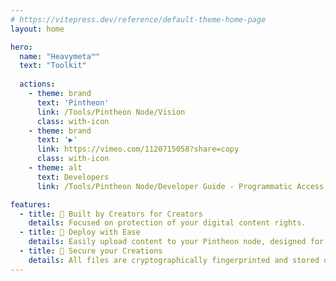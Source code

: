 ```yaml
---
# https://vitepress.dev/reference/default-theme-home-page
layout: home

hero:
  name: "Heavymeta™"
  text: "Toolkit"
  
  actions:
    - theme: brand
      text: 'Pintheon'
      link: /Tools/Pintheon Node/Vision
      class: with-icon
    - theme: brand
      text: '▶️'
      link: https://vimeo.com/1120715058?share=copy
      class: with-icon
    - theme: alt
      text: Developers
      link: /Tools/Pintheon Node/Developer Guide - Programmatic Access

features:
  - title: 🎨 Built by Creators for Creators
    details: Focused on protection of your digital content rights.
  - title: 🚀 Deploy with Ease
    details: Easily upload content to your Pintheon node, designed for open development.
  - title: 🔐 Secure your Creations
    details: All files are cryptographically fingerprinted and stored on ipfs, this data can easily be tokenized and stored on the Stellar Ledger.
---
```


<script setup>
import { onMounted } from 'vue';

// Only run this code on the client side
onMounted(() => {
  // Import Three.js dynamically to avoid SSR issues
  import('three').then(THREE => {
    import('three/addons/loaders/GLTFLoader.js').then(({ GLTFLoader }) => {
      const clock = new THREE.Clock();
      let camera, scene, model, renderer;
      let mixer = undefined;
      let modelReady = false;

      // Create render function
      function render() {
        if (renderer && scene && camera) {
          renderer.render(scene, camera);
        }
      }

      // Handle window resize
      function onWindowResize() {
        if (!renderer || !camera) return;
        
        const targetAspect = 16 / 9;
        let width, height;
        
        if (window.innerWidth / window.innerHeight > targetAspect) {
          height = window.innerHeight;
          width = height * targetAspect;
        } else {
          width = window.innerWidth;
          height = width / targetAspect;
        }
        
        renderer.setSize(width, height);
        
        // Center the canvas in the window
        renderer.domElement.style.marginLeft = `${(window.innerWidth - width) / 2}px`;
        renderer.domElement.style.marginTop = `${(window.innerHeight - height) / 2}px`;
        
        camera.aspect = targetAspect;
        camera.updateProjectionMatrix();
        render();
      }

      // Animation loop
      function animate() {
        requestAnimationFrame(animate);
        if (mixer && modelReady) mixer.update(clock.getDelta());
        render();
      }

      // Initialize the scene
      function init() {
        // Use import.meta.env.BASE_URL which is automatically set by Vite
        const basePath = import.meta.env.BASE_URL || '/';

	const material = new THREE.MeshMatcapMaterial();
	const matcapTexture = new THREE.TextureLoader().load(basePath + 'matcap_logo.png');
	material.matcap = matcapTexture;
  material.color.setHex(0xdba2cc);

	var grad_mat = new THREE.ShaderMaterial({
    uniforms: {
        u_time: { value: 0.0 },
        color1: { value: new THREE.Color(0x7FD4B8) }, // #4ED8A7
        color2: { value: new THREE.Color(0xE895AA) },  // #CF5270
        worldMinY: { value: 0 },  // Will be set after model is loaded
        worldHeight: { value: 1 } // Will be set after model is loaded
    },
    vertexShader: `
        varying vec3 vWorldPosition;
        void main() {
            vec4 worldPosition = modelMatrix * vec4(position, 1.0);
            vWorldPosition = worldPosition.xyz;
            gl_Position = projectionMatrix * modelViewMatrix * vec4(position, 1.0);
        }
    `,
    fragmentShader: `
        uniform vec3 color1;
        uniform vec3 color2;
        uniform float worldMinY;
        uniform float worldHeight;
        varying vec3 vWorldPosition;
        
        void main() {
            // Calculate normalized height in world space
            float normalizedHeight = (vWorldPosition.y - worldMinY) / worldHeight;
            // Clamp to ensure we stay within 0-1 range
            normalizedHeight = clamp(normalizedHeight, 0.0, 1.0);
            // Create gradient
            vec3 finalColor = mix(color1, color2, normalizedHeight);
            gl_FragColor = vec4(finalColor, 1.0);
        }
    `
  });

  const hero = document.getElementsByClassName('VPHero VPHomeHero');
  const threeContainer = document.createElement('div');
  threeContainer.classList.add('three_js');

  // Set up camera with a fixed aspect ratio
  const targetAspect = 16 / 9; // Standard widescreen aspect ratio
  
  // Create camera with fixed aspect ratio
  camera = new THREE.PerspectiveCamera(35, targetAspect, 0.01, 2000);
  camera.position.set(-5, 2, 20); // Fixed position that works well with the scene
  
  // Apply the same aspect ratio calculation as in onWindowResize
  const onWindowResize = () => {
    // Maintain target aspect ratio
    let width, height;
    
    if (window.innerWidth / window.innerHeight > targetAspect) {
      // Window is wider than target aspect ratio
      height = window.innerHeight;
      width = height * targetAspect;
    } else {
      // Window is taller than target aspect ratio
      width = window.innerWidth;
      height = width / targetAspect;
    }
    
    // Update renderer size
    if (renderer) {
      renderer.setSize(width, height);
      
      // Center the canvas in the window
      renderer.domElement.style.marginLeft = `${(window.innerWidth - width) / 2}px`;
      renderer.domElement.style.marginTop = `${(window.innerHeight - height) / 2}px`;
    }
    
    // Update camera and render
    camera.aspect = targetAspect;
    camera.updateProjectionMatrix();
    if (scene) render();
  };
  
  // Store the function reference for the event listener
  window._onWindowResize = onWindowResize;

	scene = new THREE.Scene();
  	const light = new THREE.AmbientLight(0xffffff); // soft light
  	scene.add(light);

   	
   	const loader = new GLTFLoader().setPath(basePath);
	
   	loader.load('bg_model.glb', async function(gltf) {

		model = gltf.scene;

    let box = new THREE.Box3().setFromObject(model);
    let worldHeight = box.max.y - box.min.y;

    // // Update the material's uniforms with the model's world dimensions
    // grad_mat.uniforms.worldMinY.value = box.min.y;
    grad_mat.uniforms.worldHeight.value = worldHeight*0.33;

		model.traverse((o) => {
			if (o.isMesh) o.material = grad_mat;
		});

		mixer = new THREE.AnimationMixer(model);
		const clips = gltf.animations;
		// Create an array to store all actions
		const actions = [];

		// Create and start an action for each clip
		clips.forEach((clip) => {
			const action = mixer.clipAction(clip);
			action.play();
			actions.push(action);
		});

		// wait until the model can be added to the scene without blocking due to shader compilation

		await renderer.compileAsync(model, camera, scene);

		scene.add(model);
		modelReady = true;

		render();
		hero[0].appendChild(threeContainer);
		actions.forEach((action) => action.play());
		animate();
			
  });
  
        // Create renderer after the scene is set up
        renderer = new THREE.WebGLRenderer({ antialias: true, alpha: true });
        renderer.setPixelRatio(window.devicePixelRatio);
        renderer.toneMapping = THREE.ACESFilmicToneMapping;
        renderer.toneMappingExposure = 1;
        threeContainer.appendChild(renderer.domElement);
        
        // Add window resize handler and trigger initial resize
        window.addEventListener('resize', onWindowResize);
        onWindowResize(); // Call it once on initial load
        
        // Add mousemove event listener
        document.addEventListener('mousemove', function(event) {
          if (model) {
            model.rotation.x += event.movementX * 0.00001;
            model.rotation.y += -event.movementY * 0.0001;
          }
        });
        
        // Start the animation loop
        animate();
      }

      // Start the initialization
      init();
    });
  });
});
</script>

